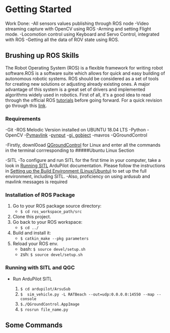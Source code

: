 # Getting Started

Work Done:
-All sensors values publishing through ROS node
-Video streaming capture with OpenCV using ROS
-Arming and setting Flight mode.
-Locomotion control using Keyboard and Servo Control, integrated with ROS
-Getting all the data of ROV state using ROS.



## Brushing up ROS Skills
The Robot Operating System (ROS) is a flexible framework for writing robot software.ROS is a software suite which allows for quick and easy building of autonomous robotic systems. ROS should be considered as a set of tools for creating new solutions or adjusting already existing ones. A major advantage of this system is a great set of drivers and implemented algorithms widely used in robotics.
First of all, it's a good idea to read through the official ROS [tutorials](http://wiki.ros.org/ROS/Tutorials) before going forward.
For a quick revision go through this [link](https://docs.google.com/document/d/1ldGKymQ69mHqShosXWEiA1hdclQTj8zcJI4iImfuoGE/edit?usp=sharing).

### Requirements ###

-Git
-ROS Melodic Version installed on UBUNTU 18.04 LTS
-Python 
 -OpenCV
 -[Pymavlink](https://www.ardusub.com/developers/pymavlink.html)
 -[pynput](https://pypi.org/project/pynput/)
 -[gi, gobject](https://wiki.ubuntu.com/Novacut/GStreamer1.0)
 -mavros
-QGroundControl

  -Firstly, downl0oad [QGroundControl](https://docs.qgroundcontrol.com/en/getting_started/download_and_install.html#ubuntu) for Linux and enter all the commands in the terminal corrresponding to #####Ubuntu Linux Section

-SITL
 -To configure and run SITL for the first time in your computer, take a look in [Running SITL](http://ardupilot.org/dev/docs/sitl-simulator-software-in-the-loop.html) ArduPilot documentation.
Please follow the instructions in [Setting up the Build Environment (Linux/Ubuntu)](https://ardupilot.org/dev/docs/building-setup-linux.html#building-setup-linux) to set up the full environment, including SITL.
-Also, proficiency on using ardusub and  mavlink messages is required

### Installation of ROS Package ###
 1. Go to your ROS package source directory:
    - `$ cd ros_workspace_path/src`
 2. Clone this project.
 3. Go back to your ROS workspace:
    - `$ cd ../`
 4. Build and install it:
    - `$ catkin_make --pkg parameters`
 5. Reload your ROS env.
    - bash: `$ source devel/setup.sh`
    - zsh: `$ source devel/setup.sh`


### Running with SITL and QGC ###
- Run ArduPilot SITL


    1. `$ cd ardupilot/ArsuSub`
    2. `$  sim_vehicle.py -L RATBeach --out=udp:0.0.0.0:14550 --map --console`
    3. `$./QGroundControl.AppImage`
    4. `$ rosrun file_name.py`



## Some Commands ##

